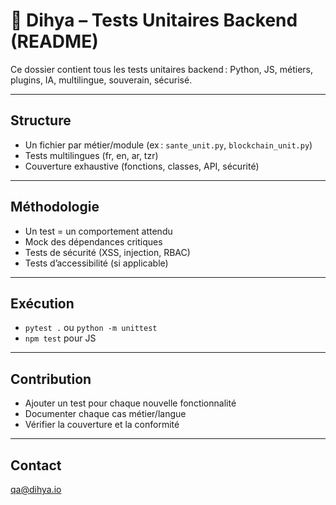 # 🧪 Dihya – Tests Unitaires Backend (README)

Ce dossier contient tous les tests unitaires backend : Python, JS, métiers, plugins, IA, multilingue, souverain, sécurisé.

---

## Structure
- Un fichier par métier/module (ex : `sante_unit.py`, `blockchain_unit.py`)
- Tests multilingues (fr, en, ar, tzr)
- Couverture exhaustive (fonctions, classes, API, sécurité)

---

## Méthodologie
- Un test = un comportement attendu
- Mock des dépendances critiques
- Tests de sécurité (XSS, injection, RBAC)
- Tests d’accessibilité (si applicable)

---

## Exécution
- `pytest .` ou `python -m unittest`
- `npm test` pour JS

---

## Contribution
- Ajouter un test pour chaque nouvelle fonctionnalité
- Documenter chaque cas métier/langue
- Vérifier la couverture et la conformité

---

## Contact
[qa@dihya.io](mailto:qa@dihya.io)
